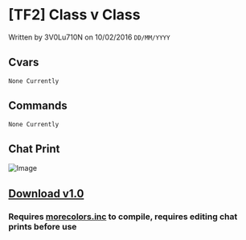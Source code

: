 # [TF2] Class v Class
Written by 3V0Lu710N on 10/02/2016 `DD/MM/YYYY`
## Cvars
  `None Currently`
## Commands
`None Currently`
## Chat Print
![Image](https://i.imgur.com/7sH7MM9.png)
## [Download v1.0](https://github.com/3V0Lu710N/HeLLsGamersTF2-ClassvClass/releases/tag/v1.0)
### Requires [morecolors.inc](https://forums.alliedmods.net/showthread.php?t=185016) to compile, requires editing chat prints before use
